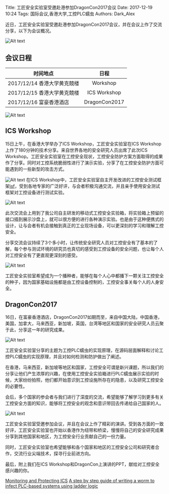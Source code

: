 Title: 工匠安全实验室受邀赴港参加DragonCon2017会议
Date: 2017-12-19 10:24
Tags: 国际会议,香港大学,工控PLC蠕虫
Authors: Dark_Alex

近日，工匠安全实验室受邀赴港参加DragonCon2017会议，并在会议上作了交流分享，以下为会议概况。

![Alt text](/static/images/hk_conference/0.jpg)

## 会议日程

| 时间地点                                        | 日程             |
| ------------------------------------------------|:----------------:|
| 2017/12/14  香港大学黄克競楼                    | Workshop         |
| 2017/12/15  香港大学黄克競楼                    | ICS Workshop     |
| 2017/12/16     富豪香港酒店                     | DragonCon2017    |

![Alt text](/static/images/hk_conference/1.jpg)

## ICS Workshop

15日上午，在香港大学举办了ICS Workshop，工匠安全实验室在ICS Workshop上作了180分钟的技术分享。来自世界各地的安全研究人员出席了此次ICS Workshop。工匠安全实验室在工控安全现状，工控安全防护方案方面取得的成果作了分享。同时对工控系统脆弱性进行了演示实验，分享了在工控安全防护方面可能遇到的一些新型的攻击方式。

![Alt text](/static/images/hk_conference/2.jpg)
在ICS Workshop中，工匠安全实验室自主开发改进的工控安全测试框架[isf](https://github.com/w3h/isf)，受到各地专家的广泛好评，与会者积极沟通交流，并且亲手使用安全测试框架对工控设备进行测试实验。

![Alt text](/static/images/hk_conference/3.jpg)

此次交流会上用到了我公司自主研发的移动式工控安全实验箱，将实验箱上预留的接口插到展示沙盘上，就可以很方便的进行各种演示实验。也是由于这种便携式的设计，让与会者有机会接触到真正的工业现场设备，可以更深刻的学习和理解工控安全。

分享交流会议持续了3个多小时，让传统安全研究人员对工控安全有了基本的了解，每个参与测试环境的研究员也真切的感受到工控设备的安全问题，也让每个人对工控安全有了更直观更深刻的感受。

![Alt text](/static/images/hk_conference/4.jpg)

工匠安全实验室希望成为一个播种者，能够在每个人心中都播下一颗关注工控安全的种子，因为国家基础设施都是由工控设备控制的，工控安全事关每个人的人身安全。

## DragonCon2017

16日，在富豪香港酒店，DragonCon2017如期而至，来自中国大陆，中国香港，美国，加拿大，马来西亚，新加坡，英国，台湾等地区和国家的安全研究人员云聚于此，分享这一年的研究成果。

![Alt text](/static/images/hk_conference/5.jpg)

工匠安全实验室分享的主题为工控PLC蠕虫的实现原理，在源码层面解释和讨论工控PLC蠕虫的实现原理，并且对如何检测和防护做出了阐述。

在香港，马来西亚，新加坡等地区和国家，工控安全可谓是新兴课题，所以我们的分享让他们产生浓厚的兴趣，在使用工控安全实验箱进行PLC蠕虫展示实验的时候，大家纷纷拍照，他们都开始意识到工控设施所存在的隐患，以及研究工控安全的必要性。

会后，多个国家的参会者与我们进行了深度的交流，希望能够了解学习到更多有关工控安全方面的知识，能够将工控安全的观念和意识带回去传递给自己国家的人。

![Alt text](/static/images/hk_conference/6.jpg)

工匠安全实验室受邀参加会议，并且在会议上作了精彩的演讲。受到各方面的一致好评，工匠安全实验室也开始以香港作为纽带和桥梁，慢慢将自己的安全研究成果分享到其他国家和地区，为工控安全行业贡献自己的一份力量。

同时，工匠安全实验室也希望能够和各个国家和地区的工控安全公司和研究者合作，交流行业尖端技术，探寻行业前进方向。

最后，附上我们在ICS Workshop和DragonCon上演讲的PPT，献给对工控安全感兴趣的你。


[Monitoring and Protecting ICS](https://github.com/w3h/icsmaster/blob/master/doc/%E5%9B%BD%E5%A4%96/Monitoring%20and%20Protecting%20Industrial%20Control%20Systems.pdf)
[A step by step guide of writing a worm to infect PLC-based systems using ladder logic](https://github.com/w3h/icsmaster/blob/master/doc/%E5%9B%BD%E5%A4%96/A%20step%20by%20step%20guide%20of%20writing%20a%20worm%20to%20infect%20PLC-based%20systems%20using%20ladder%20logic.pdf)
